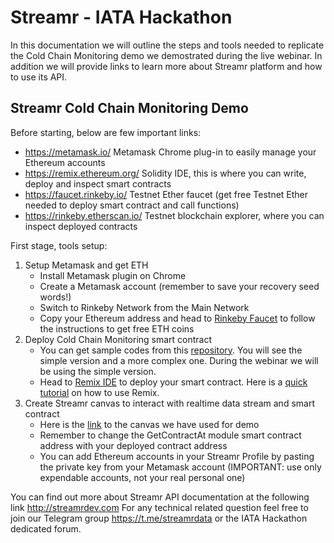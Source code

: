 # Streamr - IATA Hackathon

In this documentation we will outline the steps and tools needed to replicate the Cold Chain Monitoring demo we demostrated during the live webinar. In addition we will provide links to learn more about Streamr platform and how to use its API.

## Streamr Cold Chain Monitoring Demo

Before starting, below are few important links:

* https://metamask.io/  Metamask Chrome plug-in to easily manage your Ethereum accounts
* https://remix.ethereum.org/ Solidity IDE, this is where you can write, deploy and inspect smart contracts 
* https://faucet.rinkeby.io/ Testnet Ether faucet (get free Testnet Ether needed to deploy smart contract and call functions)
* https://rinkeby.etherscan.io/  Testnet blockchain explorer, where you can inspect deployed contracts

First stage, tools setup:
1. Setup Metamask and get ETH
	* Install Metamask plugin on Chrome
	* Create a Metamask account (remember to save your recovery seed words!)
	* Switch to Rinkeby Network from the Main Network
	* Copy your Ethereum address and head to [Rinkeby Faucet](https://faucet.rinkeby.io/) to follow the instructions to get free ETH coins
1. Deploy Cold Chain Monitoring smart contract
	* You can get sample codes from this [repository](https://github.com/streamr-dev/coldchain-demo/tree/master/contracts). You will see the simple version and a more complex one. During the webinar we will be using the simple version.
	* Head to [Remix IDE](https://remix.ethereum.org/) to deploy your smart contract. Here is a [quick tutorial](https://remix.readthedocs.io/en/latest/run_tab.html) on how to use Remix.
1. Create Streamr canvas to interact with realtime data stream and smart contract
    * Here is the [link](https://www.streamr.com/canvas/embed/8EJPdrh6TlaeSr7iat88kAJm-FI-jaTm6K-bHgtKe28A) to the canvas we have used for demo
    * Remember to change the GetContractAt module smart contract address with your deployed contract address
    * You can add Ethereum accounts in your Streamr Profile by pasting the private key from your Metamask account (IMPORTANT: use only expendable accounts, not your real personal one)

You can find out more about Streamr API documentation at the following link http://streamrdev.com
For any technical related question feel free to join our Telegram group https://t.me/streamrdata or the IATA Hackathon dedicated forum.

  
